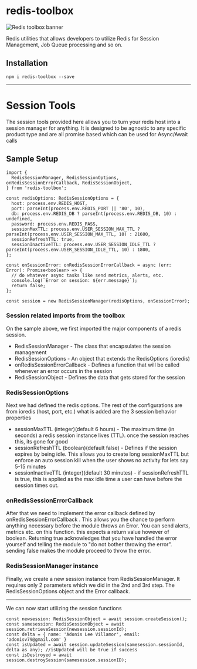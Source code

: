 # redis-toolbox
![Redis toolbox banner](https://github.com/adonisv79/redis-toolbox/docs/images/banner.png)

Redis utilities that allows developers to utilize Redis for Session Management, Job Queue processing and so on.
## Installation
```
npm i redis-toolbox --save
```

***
# Session Tools
The session tools provided here allows you to turn your redis host into a session manager for anything. It is designed to be agnostic to any specific product type and are all promise based which can be used for Async/Await calls

## Sample Setup
```
import {
  RedisSessionManager, RedisSessionOptions, onRedisSessionErrorCallback, RedisSessionObject,
} from 'redis-toolbox';

const redisOptions: RedisSessionOptions = {
  host: process.env.REDIS_HOST,
  port: parseInt(process.env.REDIS_PORT || '80', 10),
  db: process.env.REDIS_DB ? parseInt(process.env.REDIS_DB, 10) : undefined,
  password: process.env.REDIS_PASS,
  sessionMaxTTL: process.env.USER_SESSION_MAX_TTL ? parseInt(process.env.USER_SESSION_MAX_TTL, 10) : 21600,
  sessionRefreshTTL: true,
  sessionInactiveTTL: process.env.USER_SESSION_IDLE_TTL ? parseInt(process.env.USER_SESSION_IDLE_TTL, 10) : 1800,
};

const onSessionError: onRedisSessionErrorCallback = async (err: Error): Promise<boolean> => {
  // do whatever async tasks like send metrics, alerts, etc.
  console.log(`Error on session: ${err.message}`);
  return false;
};

const session = new RedisSessionManager(redisOptions, onSessionError);
```
### Session related imports from the toolbox
On the sample above, we first imported the major components of a redis session.
* RedisSessionManager - The class that encapsulates the session management
* RedisSessionOptions - An object that extends the RedisOptions (ioredis)
* onRedisSessionErrorCallback - Defines a function that will be called whenever an error occurs in the session
* RedisSessionObject - Defines the data that gets stored for the session

### RedisSessionOptions 
Next we had defined the redis options. The rest of the configurations are from ioredis (host, port, etc.) what is added are the 3 session behavior properties
* sessionMaxTTL (integer)(default 6 hours) - The maximum time (in seconds) a redis session instance lives (TTL). once the session reaches this, its gone for good
* sessionRefreshTTL (boolean)(default false) - Defines if the session expires by being idle. This allows you to create long sessionMaxTTL but enforce an auto session kill when the user shows no activity for lets say 5-15 minutes
* sessionInactiveTTL (integer)(default 30 minutes) - if sessionRefreshTTL is true, this is applied as the max idle time a user can have before the session times out.

### onRedisSessionErrorCallback 
After that we need to implement the error callback defined by onRedisSessionErrorCallback . This allows you the chance to perform anything necessary before the module throws an Error. You can send alerts, metrics etc. on this function. this expects a return value however of boolean. Returning true acknowledges that you have handled the error yourself and telling the module to "do not bother throwing the error". sending false makes the module proceed to throw the error.

### RedisSessionManager instance
Finally, we create a new session instance from RedisSessionManager. It requires only 2 parameters which we did in the 2nd and 3rd step. The RedisSessionOptions object and the Error callback.

***

We can now start utilizing the session functions
```
const newsession: RedisSessionObject = await session.createSession();
const samesession: RedisSessionObject = await session.retrieveSession(newsession.sessionId);
const delta = { name: 'Adonis Lee Villamor', email: 'adonisv79@gmail.com' }
const isUpdated = await session.updateSession(samesession.sessionId, delta as any); //isUpdated will be true if success
const isDestroyed = await session.destroySession(samesession.sessionID);
```
